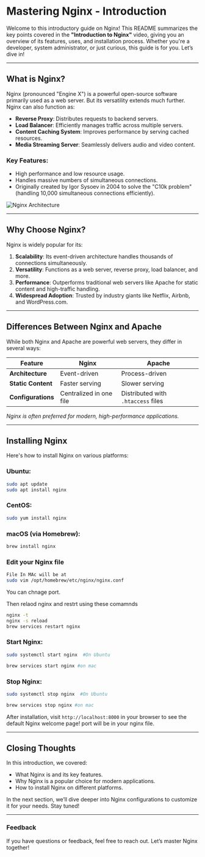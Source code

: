 # Mastering Nginx - Introduction

Welcome to this introductory guide on Nginx! This README summarizes the key points covered in the **"Introduction to Nginx"** video, giving you an overview of its features, uses, and installation process. Whether you're a developer, system administrator, or just curious, this guide is for you. Let’s dive in!

---

## What is Nginx?
Nginx (pronounced "Engine X") is a powerful open-source software primarily used as a web server. But its versatility extends much further. Nginx can also function as:  
- **Reverse Proxy**: Distributes requests to backend servers.  
- **Load Balancer**: Efficiently manages traffic across multiple servers.  
- **Content Caching System**: Improves performance by serving cached resources.  
- **Media Streaming Server**: Seamlessly delivers audio and video content.  

### Key Features:
- High performance and low resource usage.  
- Handles massive numbers of simultaneous connections.  
- Originally created by Igor Sysoev in 2004 to solve the "C10k problem" (handling 10,000 simultaneous connections efficiently).  

![Nginx Architecture](https://via.placeholder.com/800x400 "Diagram of Nginx Architecture")

---

## Why Choose Nginx?
Nginx is widely popular for its:

1. **Scalability**: Its event-driven architecture handles thousands of connections simultaneously.  
2. **Versatility**: Functions as a web server, reverse proxy, load balancer, and more.  
3. **Performance**: Outperforms traditional web servers like Apache for static content and high-traffic handling.  
4. **Widespread Adoption**: Trusted by industry giants like Netflix, Airbnb, and WordPress.com.  

---

## Differences Between Nginx and Apache
While both Nginx and Apache are powerful web servers, they differ in several ways:  

| Feature             | Nginx                  | Apache                 |
|---------------------|------------------------|------------------------|
| **Architecture**    | Event-driven           | Process-driven         |
| **Static Content**  | Faster serving         | Slower serving         |
| **Configurations**  | Centralized in one file | Distributed with `.htaccess` files |

*Nginx is often preferred for modern, high-performance applications.*

---

## Installing Nginx
Here's how to install Nginx on various platforms:  

### Ubuntu:
```bash
sudo apt update  
sudo apt install nginx  
```

### CentOS:
```bash
sudo yum install nginx  
```

### macOS (via Homebrew):
```bash
brew install nginx  
```

### Edit your Nginx file
```bash
File In MAc will be at 
sudo vim /opt/homebrew/etc/nginx/nginx.conf
```

You can chnage port.

Then relaod nginx and restrt using these comamnds

```bash
nginx -t
nginx -s reload
brew services restart nginx
```

### Start Nginx:
```bash
sudo systemctl start nginx  #On Ubuntu

brew services start nginx #on mac

```

### Stop Nginx:
```bash
sudo systemctl stop nginx  #On Ubuntu

brew services stop nginx #on mac
```

After installation, visit `http://localhost:8000` in your browser to see the default Nginx welcome page! port will be in your nginx file. 

---

## Closing Thoughts
In this introduction, we covered:  
- What Nginx is and its key features.  
- Why Nginx is a popular choice for modern applications.  
- How to install Nginx on different platforms.  

In the next section, we’ll dive deeper into Nginx configurations to customize it for your needs. Stay tuned!  

---

### Feedback
If you have questions or feedback, feel free to reach out. Let’s master Nginx together!
